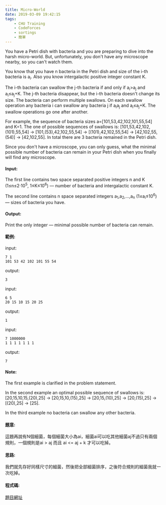 ```yaml
---
title: Micro-World
date: 2019-03-09 19:42:15
tags:
    - CHU Training
    - CodeForces
    - sortings
    - 簡單
---
```

You have a Petri dish with bacteria and you are preparing to dive into the harsh micro-world. But, unfortunately, you don't have any microscope nearby, so you can't watch them.

You know that you have n bacteria in the Petri dish and size of the i-th bacteria is a<sub>i</sub>. Also you know intergalactic positive integer constant K.

The i-th bacteria can swallow the j-th bacteria if and only if a<sub>i</sub>>a<sub>j</sub> and a<sub>i</sub>≤a<sub>j</sub>+K. The j-th bacteria disappear, but the i-th bacteria doesn't change its size. The bacteria can perform multiple swallows. On each swallow operation any bacteria i can swallow any bacteria j if a<sub>i</sub>a<sub>j</sub> and a<sub>i</sub>≤a<sub>j</sub>+K. The swallow operations go one after another.

For example, the sequence of bacteria sizes a=[101,53,42,102,101,55,54] and K=1. The one of possible sequences of swallows is: [101,53,42,102,(101),55,54] → [101,(53),42,102,55,54] → [(101),42,102,55,54] → [42,102,55,(54)] → [42,102,55]. In total there are 3 bacteria remained in the Petri dish.

Since you don't have a microscope, you can only guess, what the minimal possible number of bacteria can remain in your Petri dish when you finally will find any microscope.

<!-- more -->
#### Input:
The first line contains two space separated positive integers n and K (1≤n≤2⋅10<sup>5</sup>, 1≤K≤10<sup>6</sup>) — number of bacteria and intergalactic constant K.

The second line contains n space separated integers a<sub>1</sub>,a<sub>2</sub>,…,a<sub>n</sub> (1≤a<sub>i</sub>≤10<sup>6</sup>) — sizes of bacteria you have.

#### Output:
Print the only integer — minimal possible number of bacteria can remain.

#### 範例:
input:
```
7 1
101 53 42 102 101 55 54
```
output:
```
3
```
input:
```
6 5
20 15 10 15 20 25
```
output:
```
1
```
input:
```
7 1000000
1 1 1 1 1 1 1
```
output:
```
7
```
#### Note:
The first example is clarified in the problem statement.

In the second example an optimal possible sequence of swallows is: [20,15,10,15,(20),25] → [20,15,10,(15),25] → [20,15,(10),25] → [20,(15),25] → [(20),25] → [25].

In the third example no bacteria can swallow any other bacteria.

#### 題意:
這題再說有N個細菌，每個細菌大小為ai，細菌ai可以吃其他細菌aj不過只有兩個規則，一個規則是ai > aj 而且 ai <= aj + k 才可以吃掉。

#### 思路:
我們就先存好同樣尺寸的細菌，然後把全部細菌排序，之後符合規則的細菌我就一次吃掉。

#### 程式碼:
<script src="https://gist.github.com/Daviswww/ea7da7267654c3a79516b4bb44aac686.js"></script>

[題目網址](https://codeforces.com/problemset/problem/990/B)